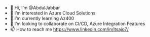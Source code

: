 - 👋 Hi, I’m @AbdulJabbar
- 👀 I’m interested in Azure Cloud Solutions
- 🌱 I’m currently learning Az400
- 💞️ I’m looking to collaborate on CI/CD, Azure Integration Features
- 📫 How to reach me https://www.linkedin.com/in/itsajo7/

<!---
AbdlJabbar/AbdlJabbar is a ✨ special ✨ repository because its `README.md` (this file) appears on your GitHub profile.
You can click the Preview link to take a look at your changes.
--->
